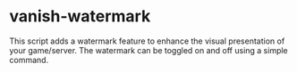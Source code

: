 # vanish-watermark
This script adds a watermark feature to enhance the visual presentation of your game/server. The watermark can be toggled on and off using a simple command.
